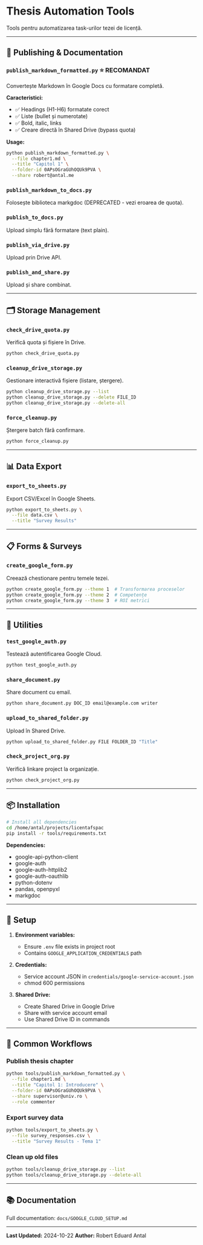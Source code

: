 # Thesis Automation Tools

Tools pentru automatizarea task-urilor tezei de licență.

---

## 📝 Publishing & Documentation

### `publish_markdown_formatted.py` ⭐ RECOMANDAT
Convertește Markdown în Google Docs cu formatare completă.

**Caracteristici:**
- ✅ Headings (H1-H6) formatate corect
- ✅ Liste (bullet și numerotate)
- ✅ Bold, italic, links
- ✅ Creare directă în Shared Drive (bypass quota)

**Usage:**
```bash
python publish_markdown_formatted.py \
  --file chapter1.md \
  --title "Capitol 1" \
  --folder-id 0APsOGraGUhOQUk9PVA \
  --share robert@antal.me
```

### `publish_markdown_to_docs.py`
Folosește biblioteca markgdoc (DEPRECATED - vezi eroarea de quota).

### `publish_to_docs.py`
Upload simplu fără formatare (text plain).

### `publish_via_drive.py`
Upload prin Drive API.

### `publish_and_share.py`
Upload și share combinat.

---

## 🗂️ Storage Management

### `check_drive_quota.py`
Verifică quota și fișiere în Drive.

```bash
python check_drive_quota.py
```

### `cleanup_drive_storage.py`
Gestionare interactivă fișiere (listare, ștergere).

```bash
python cleanup_drive_storage.py --list
python cleanup_drive_storage.py --delete FILE_ID
python cleanup_drive_storage.py --delete-all
```

### `force_cleanup.py`
Ștergere batch fără confirmare.

```bash
python force_cleanup.py
```

---

## 📊 Data Export

### `export_to_sheets.py`
Export CSV/Excel în Google Sheets.

```bash
python export_to_sheets.py \
  --file data.csv \
  --title "Survey Results"
```

---

## 📋 Forms & Surveys

### `create_google_form.py`
Creează chestionare pentru temele tezei.

```bash
python create_google_form.py --theme 1  # Transformarea proceselor
python create_google_form.py --theme 2  # Competențe
python create_google_form.py --theme 3  # ROI metrici
```

---

## 🔧 Utilities

### `test_google_auth.py`
Testează autentificarea Google Cloud.

```bash
python test_google_auth.py
```

### `share_document.py`
Share document cu email.

```bash
python share_document.py DOC_ID email@example.com writer
```

### `upload_to_shared_folder.py`
Upload în Shared Drive.

```bash
python upload_to_shared_folder.py FILE FOLDER_ID "Title"
```

### `check_project_org.py`
Verifică linkare project la organizație.

```bash
python check_project_org.py
```

---

## 📦 Installation

```bash
# Install all dependencies
cd /home/antal/projects/licentafspac
pip install -r tools/requirements.txt
```

**Dependencies:**
- google-api-python-client
- google-auth
- google-auth-httplib2
- google-auth-oauthlib
- python-dotenv
- pandas, openpyxl
- markgdoc

---

## 🔑 Setup

1. **Environment variables:**
   - Ensure `.env` file exists in project root
   - Contains `GOOGLE_APPLICATION_CREDENTIALS` path

2. **Credentials:**
   - Service account JSON in `credentials/google-service-account.json`
   - chmod 600 permissions

3. **Shared Drive:**
   - Create Shared Drive in Google Drive
   - Share with service account email
   - Use Shared Drive ID in commands

---

## 🎯 Common Workflows

### Publish thesis chapter
```bash
python tools/publish_markdown_formatted.py \
  --file chapter1.md \
  --title "Capitol 1: Introducere" \
  --folder-id 0APsOGraGUhOQUk9PVA \
  --share supervisor@univ.ro \
  --role commenter
```

### Export survey data
```bash
python tools/export_to_sheets.py \
  --file survey_responses.csv \
  --title "Survey Results - Tema 1"
```

### Clean up old files
```bash
python tools/cleanup_drive_storage.py --list
python tools/cleanup_drive_storage.py --delete-all
```

---

## 📚 Documentation

Full documentation: `docs/GOOGLE_CLOUD_SETUP.md`

---

**Last Updated:** 2024-10-22
**Author:** Robert Eduard Antal
